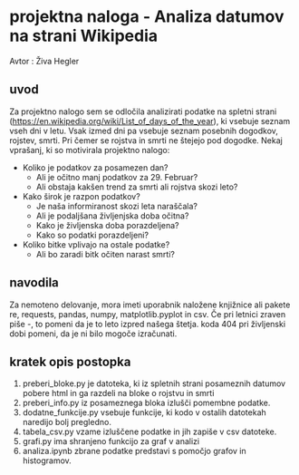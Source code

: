 # projektna naloga - Analiza datumov na strani Wikipedia
Avtor : Živa Hegler

## uvod
Za projektno nalogo sem se odločila analizirati podatke na spletni strani (https://en.wikipedia.org/wiki/List_of_days_of_the_year), ki vsebuje seznam vseh dni v letu. Vsak izmed dni pa vsebuje seznam posebnih dogodkov, rojstev, smrti. Pri čemer se rojstva in smrti ne štejejo pod dogodke.
Nekaj vprašanj, ki so motivirala projektno nalogo:
- Koliko je podatkov za posamezen dan?
   - Ali je očitno manj podatkov za 29. Februar?
   - Ali obstaja kakšen trend za smrti ali rojstva skozi leto?
- Kako širok je razpon podatkov?
    - Je naša informiranost skozi leta naraščala?
    - Ali je podaljšana življenjska doba očitna?
    - Kako je življenska doba porazdeljena?
    - Kako so podatki porazdeljeni?
- Koliko bitke vplivajo na ostale podatke?
    - Ali bo zaradi bitk očiten narast smrti?

## navodila
Za nemoteno delovanje, mora imeti uporabnik naložene knjižnice ali pakete re, requests, pandas, numpy, matplotlib.pyplot in csv.
Če pri letnici zraven piše -, to pomeni da je to leto izpred našega štetja.
koda 404 pri življenski dobi pomeni, da je ni bilo mogoče izračunati.

## kratek opis postopka
1. preberi_bloke.py je datoteka, ki iz spletnih strani posameznih datumov pobere html in ga razdeli na bloke o rojstvu in smrti
2. preberi_info.py iz posameznega bloka izlušči pomembne podatke.
3. dodatne_funkcije.py vsebuje funkcije, ki kodo v ostalih datotekah naredijo bolj pregledno.
4. tabela_csv.py vzame izluščene podatke in jih zapiše v csv datoteke.
5. grafi.py ima shranjeno funkcijo za graf v analizi
6. analiza.ipynb zbrane podatke predstavi s pomočjo grafov in histogramov.
